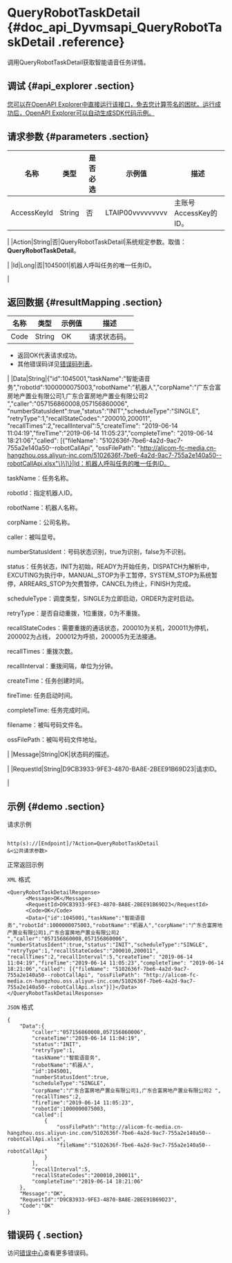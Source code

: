 # QueryRobotTaskDetail {#doc_api_Dyvmsapi_QueryRobotTaskDetail .reference}

调用QueryRobotTaskDetail获取智能语音任务详情。

## 调试 {#api_explorer .section}

[您可以在OpenAPI Explorer中直接运行该接口，免去您计算签名的困扰。运行成功后，OpenAPI Explorer可以自动生成SDK代码示例。](https://api.aliyun.com/#product=Dyvmsapi&api=QueryRobotTaskDetail&type=RPC&version=2017-05-25)

## 请求参数 {#parameters .section}

|名称|类型|是否必选|示例值|描述|
|--|--|----|---|--|
|AccessKeyId|String|否|LTAIP00vvvvvvvvv|主账号AccessKey的ID。

 |
|Action|String|否|QueryRobotTaskDetail|系统规定参数。取值：**QueryRobotTaskDetail**。

 |
|Id|Long|否|1045001|机器人呼叫任务的唯一任务ID。

 |

## 返回数据 {#resultMapping .section}

|名称|类型|示例值|描述|
|--|--|---|--|
|Code|String|OK|请求状态码。

 -   返回OK代表请求成功。
-   其他错误码详见[错误码列表](~~112502~~)。

 |
|Data|String|\{"id":1045001,"taskName":"智能语音务","robotId":1000000075003,"robotName":"机器人","corpName":"广东合富房地产置业有限公司1,广东合富房地产置业有限公司2 ","caller":"057156860008,057156860006", "numberStatusIdent":true,"status":"INIT","scheduleType":"SINGLE", "retryType":1,"recallStateCodes":"200010,200011", "recallTimes":2,"recallInterval":5,"createTime": "2019-06-14 11:04:19","fireTime":"2019-06-14 11:05:23","completeTime": "2019-06-14 18:21:06","called": \[\{"fileName": "5102636f-7be6-4a2d-9ac7-755a2e140a50--robotCallApi", "ossFilePath": "http://alicom-fc-media.cn-hangzhou.oss.aliyun-inc.com/5102636f-7be6-4a2d-9ac7-755a2e140a50--robotCallApi.xlsx"\}\]\}|Id：机器人呼叫任务的唯一任务ID。

 taskName：任务名称。

 robotId：指定机器人ID。

 robotName：机器人名称。

 corpName：公司名称。

 caller：被叫显号。

 numberStatusIdent：号码状态识别，true为识别，false为不识别。

 status：任务状态，INIT为初始，READY为开始任务，DISPATCH为解析中，EXCUTING为执行中，MANUAL\_STOP为手工暂停，SYSTEM\_STOP为系统暂停，ARREARS\_STOP为欠费暂停，CANCEL为终止，FINISH为完成。

 scheduleType：调度类型，SINGLE为立即启动，ORDER为定时启动。

 retryType：是否自动重拨，1位重拨，0为不重拨。

 recallStateCodes：需要重拨的通话状态，200010为关机，200011为停机， 200002为占线， 200012为呼损，200005为无法接通。

 recallTimes：重拨次数。

 recallInterval：重拨间隔，单位为分钟。

 createTime：任务创建时间。

 fireTime: 任务启动时间。

 completeTime: 任务完成时间。

 filename：被叫号码文件名。

 ossFilePath：被叫号码文件地址。

 |
|Message|String|OK|状态码的描述。

 |
|RequestId|String|D9CB3933-9FE3-4870-BA8E-2BEE91B69D23|请求ID。

 |

## 示例 {#demo .section}

请求示例

``` {#request_demo}

http(s)://[Endpoint]/?Action=QueryRobotTaskDetail
&<公共请求参数>

```

正常返回示例

`XML` 格式

``` {#xml_return_success_demo}
<QueryRobotTaskDetailResponse>
	  <Message>OK</Message>
	  <RequestId>D9CB3933-9FE3-4870-BA8E-2BEE91B69D23</RequestId>
	  <Code>OK</Code>
	  <Data>{"id":1045001,"taskName":"智能语音务","robotId":1000000075003,"robotName":"机器人","corpName":"广东合富房地产置业有限公司1,广东合富房地产置业有限公司2 ","caller":"057156860008,057156860006", "numberStatusIdent":true,"status":"INIT","scheduleType":"SINGLE", "retryType":1,"recallStateCodes":"200010,200011", "recallTimes":2,"recallInterval":5,"createTime": "2019-06-14 11:04:19","fireTime":"2019-06-14 11:05:23","completeTime": "2019-06-14 18:21:06","called": [{"fileName": "5102636f-7be6-4a2d-9ac7-755a2e140a50--robotCallApi", "ossFilePath": "http://alicom-fc-media.cn-hangzhou.oss.aliyun-inc.com/5102636f-7be6-4a2d-9ac7-755a2e140a50--robotCallApi.xlsx"}]}</Data>
</QueryRobotTaskDetailResponse>
```

`JSON` 格式

``` {#json_return_success_demo}
{
	"Data":{
		"caller":"057156860008,057156860006",
		"createTime":"2019-06-14 11:04:19",
		"status":"INIT",
		"retryType":1,
		"taskName":"智能语音务",
		"robotName":"机器人",
		"id":1045001,
		"numberStatusIdent":true,
		"scheduleType":"SINGLE",
		"corpName":"广东合富房地产置业有限公司1,广东合富房地产置业有限公司2 ",
		"recallTimes":2,
		"fireTime":"2019-06-14 11:05:23",
		"robotId":1000000075003,
		"called":[
			{
				"ossFilePath":"http://alicom-fc-media.cn-hangzhou.oss.aliyun-inc.com/5102636f-7be6-4a2d-9ac7-755a2e140a50--robotCallApi.xlsx",
				"fileName":"5102636f-7be6-4a2d-9ac7-755a2e140a50--robotCallApi"
			}
		],
		"recallInterval":5,
		"recallStateCodes":"200010,200011",
		"completeTime":"2019-06-14 18:21:06"
	},
	"Message":"OK",
	"RequestId":"D9CB3933-9FE3-4870-BA8E-2BEE91B69D23",
	"Code":"OK"
}
```

## 错误码 { .section}

访问[错误中心](https://error-center.aliyun.com/status/product/Dyvmsapi)查看更多错误码。

